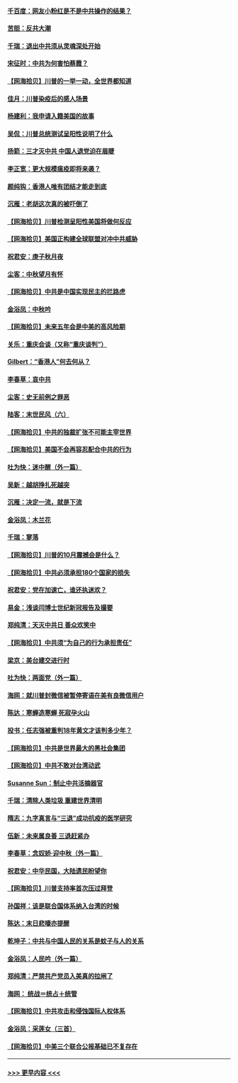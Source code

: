 #### [千百度：网友小粉红是不是中共操作的结果？](../pages/nsc993/n12461025.md?t=10081251) 
#### [苦胆：反共大潮](../pages/nsc993/n12459469.md?t=10081251) 
#### [千瑞：退出中共须从灵魂深处开始](../pages/nsc993/n12459437.md?t=10081251) 
#### [宋征时：中共为何害怕蔡霞？](../pages/nsc993/n12459097.md?t=10081251) 
#### [【网海拾贝】川普的一举一动，全世界都知道](../pages/nsc993/n12458825.md?t=10081251) 
#### [佳月：川普染疫后的感人场景](../pages/nsc993/n12456994.md?t=10081251) 
#### [杨建利：我申请入籍美国的故事](../pages/nsc993/n12455635.md?t=10081251) 
#### [吴侃：川普总统测试呈阳性说明了什么](../pages/nsc993/n12451869.md?t=10081251) 
#### [扬箭：三才灭中共 中国人退党迫在眉睫](../pages/nsc993/n12451842.md?t=10081251) 
#### [李正宽：更大规模瘟疫即将来袭？](../pages/nsc993/n12451455.md?t=10081251) 
#### [颜纯钩：香港人唯有团结才能走到底](../pages/nsc993/n12450870.md?t=10081251) 
#### [沉雁：老胡这次真的被吓倒了](../pages/nsc993/n12449796.md?t=10081251) 
#### [【网海拾贝】川普检测呈阳性美国将做何反应](../pages/nsc993/n12449042.md?t=10081251) 
#### [【网海拾贝】美国正构建全球联盟对冲中共威胁](../pages/nsc993/n12446580.md?t=10081251) 
#### [祝君安：庚子秋月夜](../pages/nsc993/n12445870.md?t=10081251) 
#### [尘客：中秋望月有怀](../pages/nsc993/n12444632.md?t=10081251) 
#### [【网海拾贝】中共是中国实现民主的拦路虎](../pages/nsc993/n12443573.md?t=10081251) 
#### [金浴凤：中秋吟](../pages/nsc993/n12441773.md?t=10081251) 
#### [【网海拾贝】未来五年会是中美的高风险期](../pages/nsc993/n12440760.md?t=10081251) 
#### [关乐：重庆会谈（又称“重庆谈判”）](../pages/nsc993/n12437525.md?t=10081251) 
#### [Gilbert：“香港人”何去何从？](../pages/nsc993/n12435894.md?t=10081251) 
#### [李春草：哀中共](../pages/nsc993/n12435874.md?t=10081251) 
#### [尘客：史无前例之罪恶](../pages/nsc993/n12435762.md?t=10081251) 
#### [陆客：末世民风（六）](../pages/nsc993/n12435354.md?t=10081251) 
#### [【网海拾贝】中共的独裁扩张不可能主宰世界](../pages/nsc993/n12435151.md?t=10081251) 
#### [【网海拾贝】美国不会再容忍配合中共的行为](../pages/nsc993/n12433808.md?t=10081251) 
#### [吐为快：迷中醒（外一篇）](../pages/nsc993/n12433585.md?t=10081251) 
#### [吴新：越胡挣扎死越突](../pages/nsc993/n12433562.md?t=10081251) 
#### [沉雁：决定一流，就是下流](../pages/nsc993/n12432128.md?t=10081251) 
#### [金浴凤：木兰花](../pages/nsc993/n12432124.md?t=10081251) 
#### [千瑞：寥落](../pages/nsc993/n12432071.md?t=10081251) 
#### [【网海拾贝】川普的10月震撼会是什么？](../pages/nsc993/n12431624.md?t=10081251) 
#### [【网海拾贝】中共必须承担180个国家的损失](../pages/nsc993/n12428893.md?t=10081251) 
#### [祝君安：党在加速亡，谁还执迷欢？](../pages/nsc993/n12428652.md?t=10081251) 
#### [易金：浅谈闫博士世纪新冠报告及撮要](../pages/nsc993/n12426822.md?t=10081251) 
#### [郑纯清：天灭中共日 善众欢笑中](../pages/nsc993/n12426784.md?t=10081251) 
#### [【网海拾贝】中共须“为自己的行为承担责任”](../pages/nsc993/n12426067.md?t=10081251) 
#### [梁京：美台建交进行时](../pages/nsc993/n12424066.md?t=10081251) 
#### [吐为快：两面党（外一篇）](../pages/nsc993/n12424043.md?t=10081251) 
#### [海网：就川普封微信被暂停寄语在美有良微信用户](../pages/nsc993/n12424021.md?t=10081251) 
#### [陈达：寒蝉造寒蝉 死寂孕火山](../pages/nsc993/n12423958.md?t=10081251) 
#### [投书：任志强被重判18年黄文才该判多少年？](../pages/nsc993/n12423672.md?t=10081251) 
#### [【网海拾贝】中共是世界最大的黑社会集团](../pages/nsc993/n12423543.md?t=10081251) 
#### [【网海拾贝】中共不敢对台湾动武](../pages/nsc993/n12421418.md?t=10081251) 
#### [Susanne Sun：制止中共活摘器官](../pages/nsc993/n12419654.md?t=10081251) 
#### [千瑞：清除人类垃圾 重建世界清明](../pages/nsc993/n12419414.md?t=10081251) 
#### [隋志：九字真言与“三退”成功抗疫的医学研究](../pages/nsc993/n12419248.md?t=10081251) 
#### [伍新：未来属良善 三退赶紧办](../pages/nsc993/n12418496.md?t=10081251) 
#### [李春草：念奴娇·迎中秋（外一篇）](../pages/nsc993/n12418465.md?t=10081251) 
#### [祝君安：中华民国，大陆遗民盼望你](../pages/nsc993/n12418089.md?t=10081251) 
#### [【网海拾贝】川普支持率首次压过拜登](../pages/nsc993/n12418050.md?t=10081251) 
#### [孙国祥：该是联合国体系纳入台湾的时候](../pages/nsc993/n12417369.md?t=10081251) 
#### [陈达：末日悲嚎亦提醒](../pages/nsc993/n12416736.md?t=10081251) 
#### [乾坤子：中共与中国人民的关系是蚊子与人的关系](../pages/nsc993/n12416632.md?t=10081251) 
#### [金浴凤：人民吟（外一篇）](../pages/nsc993/n12416567.md?t=10081251) 
#### [郑纯清：严禁共产党员入美真的拉闸了](../pages/nsc993/n12416550.md?t=10081251) 
#### [海网： 统战＝统占＋统管](../pages/nsc993/n12416404.md?t=10081251) 
#### [【网海拾贝】中共攻击和侵蚀国际人权体系](../pages/nsc993/n12416250.md?t=10081251) 
#### [金浴凤：采莲女（三首）](../pages/nsc993/n12415517.md?t=10081251) 
#### [【网海拾贝】中美三个联合公报基础已不复存在](../pages/nsc993/n12415054.md?t=10081251) 

----
#### [ >>> 更早内容 <<< ](../indexes/nsc993-earlier.md)

